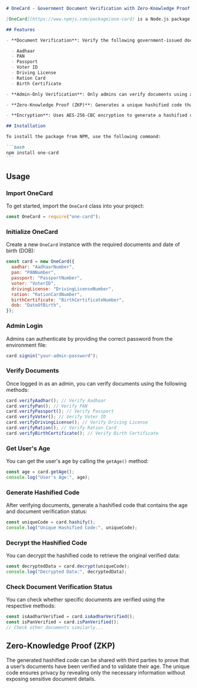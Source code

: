 ````markdown
# OneCard - Government Document Verification with Zero-Knowledge Proof

[OneCard](https://www.npmjs.com/package/one-card) is a Node.js package that allows the verification of multiple government-issued documents and generates a unique hashified code that can be used for validation on other platforms using Zero-Knowledge Proof (ZKP). The hashified code contains details such as the user's age and the verified documents, ensuring privacy by not disclosing any sensitive data.

## Features

- **Document Verification**: Verify the following government-issued documents:

  - Aadhaar
  - PAN
  - Passport
  - Voter ID
  - Driving License
  - Ration Card
  - Birth Certificate

- **Admin-Only Verification**: Only admins can verify documents using a password.

- **Zero-Knowledge Proof (ZKP)**: Generates a unique hashified code that can be shared with third parties for validation of the user’s age and verified documents, without disclosing the actual documents.

- **Encryption**: Uses AES-256-CBC encryption to generate a hashified code. The code can be decrypted to retrieve the verified data.

## Installation

To install the package from NPM, use the following command:

```bash
npm install one-card
```
````

## Usage

### Import OneCard

To get started, import the `OneCard` class into your project:

```javascript
const OneCard = require("one-card");
```

### Initialize OneCard

Create a new `OneCard` instance with the required documents and date of birth (DOB):

```javascript
const card = new OneCard({
  aadhar: "AadhaarNumber",
  pan: "PANNumber",
  passport: "PassportNumber",
  voter: "VoterID",
  drivingLicense: "DrivingLicenseNumber",
  ration: "RationCardNumber",
  birthCertificate: "BirthCertificateNumber",
  dob: "DateOfBirth",
});
```

### Admin Login

Admins can authenticate by providing the correct password from the environment file:

```javascript
card.signin("your-admin-password");
```

### Verify Documents

Once logged in as an admin, you can verify documents using the following methods:

```javascript
card.verifyAadhar(); // Verify Aadhaar
card.verifyPan(); // Verify PAN
card.verifyPassport(); // Verify Passport
card.verifyVoter(); // Verify Voter ID
card.verifyDrivingLicense(); // Verify Driving License
card.verifyRation(); // Verify Ration Card
card.verifyBirthCertificate(); // Verify Birth Certificate
```

### Get User's Age

You can get the user's age by calling the `getAge()` method:

```javascript
const age = card.getAge();
console.log("User's Age:", age);
```

### Generate Hashified Code

After verifying documents, generate a hashified code that contains the age and document verification status:

```javascript
const uniqueCode = card.hashify();
console.log("Unique Hashified Code:", uniqueCode);
```

### Decrypt the Hashified Code

You can decrypt the hashified code to retrieve the original verified data:

```javascript
const decryptedData = card.decrypt(uniqueCode);
console.log("Decrypted Data:", decryptedData);
```

### Check Document Verification Status

You can check whether specific documents are verified using the respective methods:

```javascript
const isAadharVerified = card.isAadharVerified();
const isPanVerified = card.isPanVerified();
// Check other documents similarly...
```

## Zero-Knowledge Proof (ZKP)

The generated hashified code can be shared with third parties to prove that a user’s documents have been verified and to validate their age. The unique code ensures privacy by revealing only the necessary information without exposing sensitive document details.
